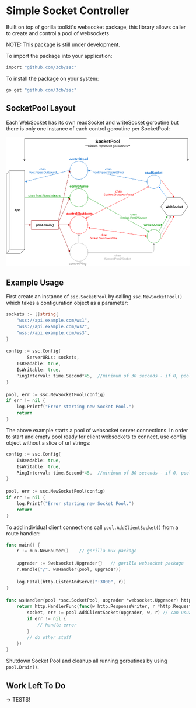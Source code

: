 # Simple Socket Controller
Built on top of gorilla toolkit's websocket package, this library allows caller to create and control a pool of websockets

NOTE: This package is still under development.

To import the package into your application:

```bash
import "github.com/3cb/ssc"
```

To install the package on your system:

```bash
go get "github.com/3cb/ssc"
```
## SocketPool Layout
Each WebSocket has its own readSocket and writeSocket goroutine but there is only one instance of each control goroutine per SocketPool:

![Diagram](https://github.com/3cb/ssc/blob/master/diagram.png)

## Example Usage

First create an instance of `ssc.SocketPool` by calling `ssc.NewSocketPool()` which takes a configuration object as a parameter:
```go
sockets := []string{
    "wss://api.example.com/ws1",
    "wss://api.example.com/ws2",
    "wss://api.example.com/ws3",
}

config := ssc.Config{
        ServerURLs: sockets,
	IsReadable: true,
	IsWritable: true,
	PingInterval: time.Second*45,  //minimum of 30 seconds - if 0, pool will NOT ping sockets!!
}

pool, err := ssc.NewSocketPool(config)
if err != nil {
    log.Printf("Error starting new Socket Pool.")
	return
}
```
The above example starts a pool of websocket server connections.  In order to start and empty pool ready for client websockets to connect, use config object without a slice of url strings:
```go
config := ssc.Config{
	IsReadable: true,
	IsWritable: true,
	PingInterval: time.Second*45,  //minimum of 30 seconds - if 0, pool will NOT ping sockets!!
}

pool, err := ssc.NewSocketPool(config)
if err != nil {
    log.Printf("Error starting new Socket Pool.")
	return
}
```
To add individual client connections call `pool.AddClientSocket()` from a route handler:

```go
func main() {
	r := mux.NewRouter()	// gorilla mux package

	upgrader := &websocket.Upgrader{}	// gorilla websocket package
	r.Handle("/". wsHandler(pool, upgrader))

	log.Fatal(http.ListenAndServe(":3000", r))
}

func wsHandler(pool *ssc.SocketPool, upgrader *websocket.Upgrader) http.Handler {
	return http.HandlerFunc(func(w http.ResponseWriter, r *http.Request) {
		socket, err := pool.AddClientSocket(upgrader, w, r)	// can usually ignore socket with an _
		if err != nil {
			// handle error
		}
		// do other stuff
	})
}
```
Shutdown Socket Pool and cleanup all running goroutines by using `pool.Drain()`.


## Work Left To Do

-> TESTS!